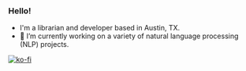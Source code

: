 ### Hello!
- I'm a librarian and developer based in Austin, TX.
- 🌱 I’m currently working on a variety of natural language processing (NLP) projects.


[![ko-fi](https://ko-fi.com/img/githubbutton_sm.svg)](https://ko-fi.com/D1D25XDS4)

